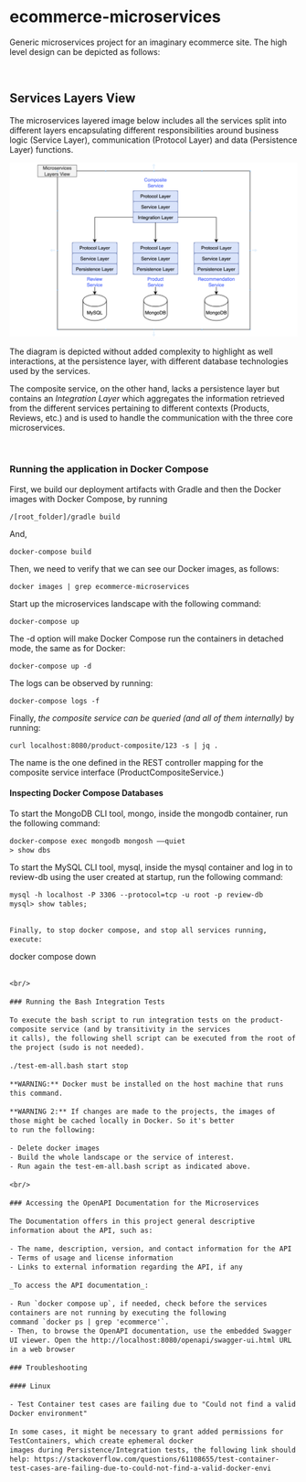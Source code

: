 # ecommerce-microservices

Generic microservices project for an imaginary ecommerce site. The high level design can be depicted as follows:


<br/>

## Services Layers View

The microservices layered image below includes all the services split into different layers encapsulating different
responsibilities around business logic (Service Layer), communication (Protocol Layer) and data (Persistence Layer)
functions.

![image info](./docs/services_layers_view.png)

The diagram is depicted without added complexity to highlight as well interactions, at the persistence layer, with
different database technologies used by the services.

The composite service, on the other hand, lacks a persistence layer but contains an _Integration Layer_ which aggregates
the information retrieved from the different services pertaining to different contexts (Products, Reviews, etc.) and is
used to handle the communication with the three core microservices.

<br/>

### Running the application in Docker Compose

First, we build our deployment artifacts with Gradle and then the Docker images with Docker Compose, by running

```
/[root_folder]/gradle build
```

And,

```
docker-compose build
```

Then, we need to verify that we can see our Docker images, as follows:

```
docker images | grep ecommerce-microservices
```

Start up the microservices landscape with the following command:

```
docker-compose up
```

The -d option will make Docker Compose run the containers in detached mode, the same as for Docker:

```
docker-compose up -d
```

The logs can be observed by running:

```
docker-compose logs -f
```

Finally, _the composite service can be queried (and all of them internally)_ by running:

```
curl localhost:8080/product-composite/123 -s | jq .
```

The name is the one defined in the REST controller mapping for the composite service interface (ProductCompositeService.)

#### Inspecting Docker Compose Databases

To start the MongoDB CLI tool, mongo, inside the mongodb container, run the following command:

```
docker-compose exec mongodb mongosh ––quiet
> show dbs
```

To start the MySQL CLI tool, mysql, inside the mysql container and log in to review-db using the user created at startup, 
run the following command:

```
mysql -h localhost -P 3306 --protocol=tcp -u root -p review-db
mysql> show tables;
```
```

Finally, to stop docker compose, and stop all services running, execute:

```
docker compose down
```

<br/>

### Running the Bash Integration Tests

To execute the bash script to run integration tests on the product-composite service (and by transitivity in the services
it calls), the following shell script can be executed from the root of the project (sudo is not needed). 

./test-em-all.bash start stop

**WARNING:** Docker must be installed on the host machine that runs this command.

**WARNING 2:** If changes are made to the projects, the images of those might be cached locally in Docker. So it's better
to run the following:

- Delete docker images
- Build the whole landscape or the service of interest.
- Run again the test-em-all.bash script as indicated above.

<br/>

### Accessing the OpenAPI Documentation for the Microservices

The Documentation offers in this project general descriptive information about the API, such as:

- The name, description, version, and contact information for the API
- Terms of usage and license information
- Links to external information regarding the API, if any

_To access the API documentation_:

- Run `docker compose up`, if needed, check before the services containers are not running by executing the following
command `docker ps | grep 'ecommerce'`.
- Then, to browse the OpenAPI documentation, use the embedded Swagger UI viewer. Open the http://localhost:8080/openapi/swagger-ui.html URL in a web browser

### Troubleshooting

#### Linux

- Test Container test cases are failing due to "Could not find a valid Docker environment"

In some cases, it might be necessary to grant added permissions for TestContainers, which create ephemeral docker
images during Persistence/Integration tests, the following link should help: https://stackoverflow.com/questions/61108655/test-container-test-cases-are-failing-due-to-could-not-find-a-valid-docker-envi
